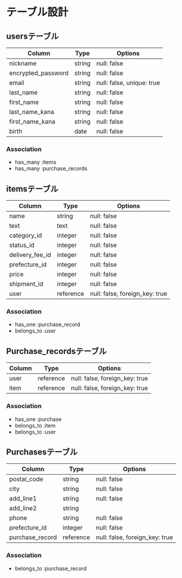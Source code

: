 # テーブル設計

## usersテーブル

| Column              | Type    | Options                   |
| ------------------- | ------- | ------------------------- |
| nickname            | string  | null: false               |
| encrypted_password  | string  | null: false               |
| email               | string  | null: false, unique: true |
| last_name           | string  | null: false               |
| first_name          | string  | null: false               |
| last_name_kana      | string  | null: false               |
| first_name_kana     | string  | null: false               |
| birth               | date    | null: false               |

### Association

- has_many :items
- has_many :purchase_records

## itemsテーブル

| Column            | Type      | Options                        |
| ----------------- | --------- | ------------------------------ |
| name              | string    | null: false                    |
| text              | text      | null: false                    |
| category_id       | integer   | null: false                    |
| status_id         | integer   | null: false                    |<!--商品状態-->
| delivery_fee_id   | integer   | null: false                    |<!--配送料-->
| prefecture_id     | integer   | null: false                    |
| price             | integer   | null: false                    |
| shipment_id       | integer   | null: false                    |<!--配送日数-->
| user              | reference | null: false, foreign_key: true |

### Association

- has_one :purchase_record
- belongs_to :user

## Purchase_recordsテーブル

| Column      | Type      | Options                        |
| ----------- | --------- | ------------------------------ |
| user        | reference | null: false, foreign_key: true |
| item        | reference | null: false, foreign_key: true |

### Association

- has_one :purchase
- belongs_to :item
- belongs_to :user

## Purchasesテーブル

| Column             | Type      | Options                        |
| ------------------ | --------- | ------------------------------ |
| postal_code        | string    | null: false                    |<!--郵便番号-->
| city               | string    | null: false                    |
| add_line1          | string    | null: false                    |<!--番地-->
| add_line2          | string    |                                |<!--建物名-->
| phone              | string    | null: false                    |
| prefecture_id      | integer   | null: false                    |
| purchase_record    | reference | null: false, foreign_key: true |

### Association

- belongs_to :purchase_record
